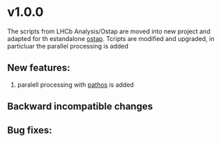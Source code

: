# v1.0.0 

The scripts from LHCb Analysis/Ostap are moved into new project  and adapted for th estandalone [ostap].  Tcripts are modified and upgraded, in particluar the parallel processing is added 


## New features:

  1. paralell processing with [pathos] is added 
 
## Backward incompatible changes

## Bug fixes:  



[ostap]: https://github.com/OstapHEP/ostap
[pathos]: https://github.com/uqfoundation/pathos